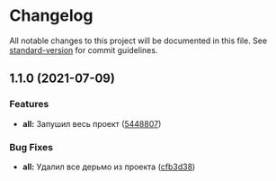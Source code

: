 # Changelog

All notable changes to this project will be documented in this file. See [standard-version](https://github.com/conventional-changelog/standard-version) for commit guidelines.

## 1.1.0 (2021-07-09)


### Features

* **all:** Запушил весь проект ([5448807](https://github.com/GnomGad/asdas/commit/5448807c0d7383921da46e7c0a9618e55efeb7a8))


### Bug Fixes

* **all:** Удалил все дерьмо из проекта ([cfb3d38](https://github.com/GnomGad/asdas/commit/cfb3d382ec4c301b78ff5327c74c0e88c3e24ba3))

